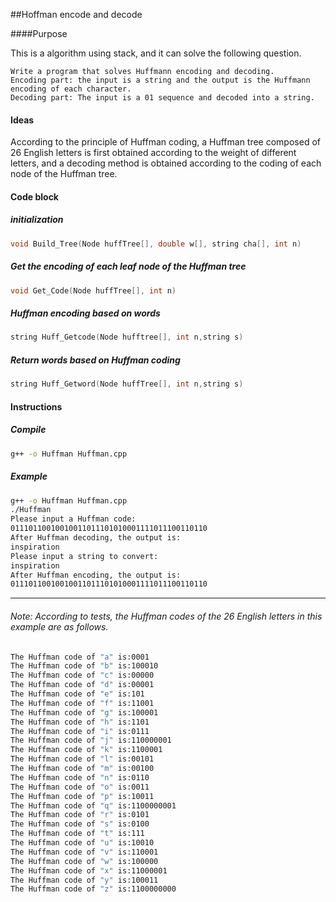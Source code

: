 ##Hoffman encode and decode

####Purpose

This is a algorithm using stack, and it can solve the following question.

```
Write a program that solves Huffmann encoding and decoding.
Encoding part: the input is a string and the output is the Huffmann encoding of each character.
Decoding part: The input is a 01 sequence and decoded into a string.
```

#### Ideas

According to the principle of Huffman coding, a Huffman tree composed of 26 English letters is first obtained according to the weight of different letters, and a decoding method is obtained according to the coding of each node of the Huffman tree.

#### Code block

##### initialization

```c++
void Build_Tree(Node huffTree[], double w[], string cha[], int n)
```

##### Get the encoding of each leaf node of the Huffman tree

```c++
void Get_Code(Node huffTree[], int n)
```

##### Huffman encoding based on words

```C++
string Huff_Getcode(Node hufftree[], int n,string s)
```

##### Return words based on Huffman coding

```C++
string Huff_Getword(Node huffTree[], int n,string s)
```

#### Instructions

##### Compile

```bash
g++ -o Huffman Huffman.cpp
```

##### Example

```bash
g++ -o Huffman Huffman.cpp
./Huffman 
Please input a Huffman code:
01110110010010011011101010001111011100110110
After Huffman decoding, the output is:
inspiration
Please input a string to convert:
inspiration
After Huffman encoding, the output is:
01110110010010011011101010001111011100110110
```

------

###### Note: According to tests, the Huffman codes of the 26 English letters in this example are as follows.

```bash
The Huffman code of "a" is:0001
The Huffman code of "b" is:100010
The Huffman code of "c" is:00000
The Huffman code of "d" is:00001
The Huffman code of "e" is:101
The Huffman code of "f" is:11001
The Huffman code of "g" is:100001
The Huffman code of "h" is:1101
The Huffman code of "i" is:0111
The Huffman code of "j" is:110000001
The Huffman code of "k" is:1100001
The Huffman code of "l" is:00101
The Huffman code of "m" is:00100
The Huffman code of "n" is:0110
The Huffman code of "o" is:0011
The Huffman code of "p" is:10011
The Huffman code of "q" is:1100000001
The Huffman code of "r" is:0101
The Huffman code of "s" is:0100
The Huffman code of "t" is:111
The Huffman code of "u" is:10010
The Huffman code of "v" is:110001
The Huffman code of "w" is:100000
The Huffman code of "x" is:11000001
The Huffman code of "y" is:100011
The Huffman code of "z" is:1100000000
```

